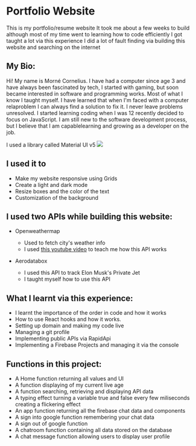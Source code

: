 <h1>Portfolio Website </h1>

   This is my portfolio/resume website
   It took me about a few weeks to build although most of my time went to learning how to code efficiently
   I got taught a lot via this experience
   I did a lot of fault finding via building this website and searching on the internet

## My Bio:
Hi! My name is Morné Cornelius. I have had a
computer since age 3 and have always been fascinated by tech, I
started with gaming, but soon became interested in software
and programming works. Most of what I know I taught myself. I
have learned that when I'm faced with a computer relaproblem
I can always find a solution to fix it. I never leave problems
unresolved. I started learning coding when I was 12 recently
decided to focus on JavaScript. I am still new to the software
development process, but I believe that I am capablelearning
and growing as a developer on the job.

I used a library called Material UI v5 <img src="https://img.shields.io/badge/Material%20UI-007FFF?style=for-the-badge&logo=mui&logoColor=white"/>

## I used it to

   - Make my website responsive using Grids
   - Create a light and dark mode
   - Resize boxes and the color of the text
   - Customization of the background

## I used two APIs while building this website:

 - Openweathermap
    - Used to fetch city's weather info
    - I used [this youtube video](https://www.youtube.com/watch?v=WZNG8UomjSI) to teach me how this API works

 - Aerodatabox
    - I used this API to track Elon Musk's Private Jet 
    - I taught myself how to use this API

## What I learnt via this experience:
- I learnt the importance of the order in code and how it works
- How to use React hooks and how it works.
- Setting up domain and making my code live
- Managing a git profile
- Implementing public APIs via RapidApi
- Implementing a Firebase Projects and managing it via the console

## Functions in this project: 
- A Home function returning all values and UI
- A function displaying of my current live age
- A function searching, retrieving and displaying API data
- A typing effect turning a variable true and false every few miliseconds creating a flickering effect
- An app function returning all the firebase chat data and components
- A sign into google function remembering your chat data
- A sign out of google function
- A chatroom function containing all data stored on the database
- A chat message function allowing users to display user profile 

